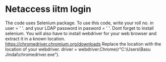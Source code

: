 # Netaccess iitm login
The code uses Selenium package.
To use this code, write your roll no. in user = '    '.
and your LDAP password in pasword = '   '.
Dont forget to install selenium. 
You will also have to install webdriver for your web browser and extract it in a known location.
https://chromedriver.chromium.org/downloads
Replace the location with the location of your webdriver.
driver = webdriver.Chrome(r"C:\Users\Basu Jindal\chromedriver.exe").
